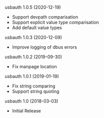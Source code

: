usbauth 1.0.5 (2020-12-19)
  * Support devpath comparisation
  * Support explicit value type comparisation
  * Add default value types

usbauth 1.0.3 (2020-12-09)
  * Improve logging of dbus errors

usbauth 1.0.2 (2019-09-30)
  * Fix manpage location

usbauth 1.0.1 (2019-01-19)
  * Fix string comparing
  * Support string quoting

usbauth 1.0 (2018-03-03)
  * Initial Release
